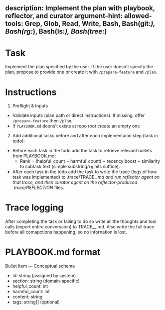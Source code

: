 description: Implement the plan with playbook, reflector, and curator
argument-hint: <folder-or-file-with-plan>
allowed-tools: Grep, Glob, Read, Write, Bash, Bash(git:*), Bash(rg:*), Bash(ls:*), Bash(tree:*)
---

# Task
Implement the plan specified by the user.
If the user doesn't specify the plan, propose to provide one or create it with `/prepare-feature` and `/plan`.

# Instructions 

1) Preflight & Inputs
- Validate inputs (plan path or direct instructions). If missing, offer `/prepare-feature` then `/plan`.
- If `PLAYBOOK.md` doens't exists at repo root create an empty one

2) Add additional tasks before and after each implementaion step (task in todo):
  - Before each task in the todo add the task to retrieve relevant bullets from PLAYBOOK.md:
    - Rank = (helpful_count − harmful_count) + recency boost + similarity to subtask text (simple substring/`rg` hits suffice).
  - After each task in the todo add the task to write the trace (logs of how task was implemented) to .trace/TRACE_<task>_<time>.md and run reflector agent on that trace, and then curator agent on the reflector-produced .trace/REFLECTION_ files.

# Trace logging
After completing the task or failing to do so write all the thoughts and tool calls (export entire conversaion) to TRACE_<task>_<time>.md.
Also write the full trace before all comapctions happening, so no infornation is lost.

# PLAYBOOK.md format
Bullet Item — Conceptual schema
  - id: string (assigned by system)
  - section: string (domain-specific)
  - helpful_count: int
  - harmful_count: int
  - content: string
  - tags: string[] (optional)
